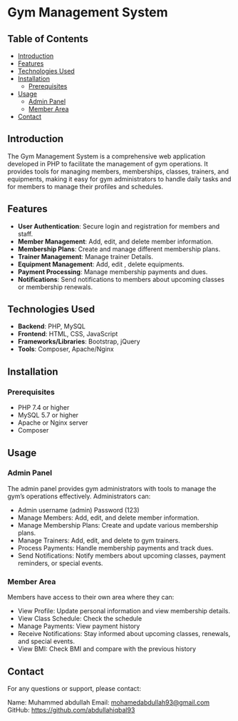 # Gym Management System

## Table of Contents
- [Introduction](#introduction)
- [Features](#features)
- [Technologies Used](#technologies-used)
- [Installation](#installation)
  - [Prerequisites](#prerequisites)
- [Usage](#usage)
  - [Admin Panel](#admin-panel)
  - [Member Area](#member-area)
- [Contact](#contact)

## Introduction
The Gym Management System is a comprehensive web application developed in PHP to facilitate the management of gym operations. It provides tools for managing members, memberships, classes, trainers, and equipments, making it easy for gym administrators to handle daily tasks and for members to manage their profiles and schedules.

## Features
- **User Authentication**: Secure login and registration for members and staff.
- **Member Management**: Add, edit, and delete member information.
- **Membership Plans**: Create and manage different membership plans.
- **Trainer Management**: Manage trainer Details.
- **Equipment Management**: Add, edit , delete equipments.
- **Payment Processing**: Manage membership payments and dues.
- **Notifications**: Send notifications to members about upcoming classes or membership renewals.

## Technologies Used
- **Backend**: PHP, MySQL
- **Frontend**: HTML, CSS, JavaScript
- **Frameworks/Libraries**: Bootstrap, jQuery
- **Tools**: Composer, Apache/Nginx

## Installation

### Prerequisites
- PHP 7.4 or higher
- MySQL 5.7 or higher
- Apache or Nginx server
- Composer



## Usage

### Admin Panel
The admin panel provides gym administrators with tools to manage the gym’s operations effectively. Administrators can:
- Admin username (admin) Password (123)
- Manage Members: Add, edit, and delete member information.
- Manage Membership Plans: Create and update various membership plans.
- Manage Trainers: Add, edit, and delete to gym trainers.
- Process Payments: Handle membership payments and track dues.
- Send Notifications: Notify members about upcoming classes, payment reminders, or special events.

### Member Area
Members have access to their own area where they can:
- View Profile: Update personal information and view membership details.
- View Class Schedule: Check the schedule 
- Manage Payments: View payment history
- Receive Notifications: Stay informed about upcoming classes, renewals, and special events.
- View BMI: Check BMI and compare with the previous history

## Contact
For any questions or support, please contact:

Name: Muhammed abdullah 
Email: mohamedabdullah93@gmail.com 
GitHub: https://github.com/abdullahiqbal93
